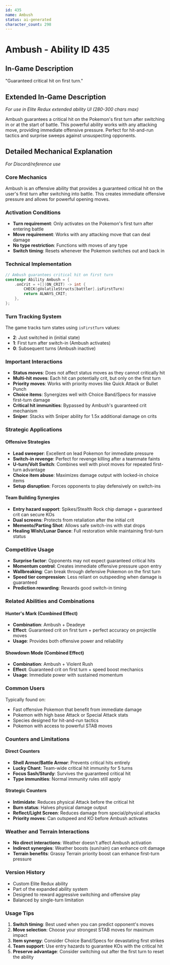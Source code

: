 ```yaml
---
id: 435
name: Ambush
status: ai-generated
character_count: 298
---
```


# Ambush - Ability ID 435

## In-Game Description
"Guaranteed critical hit on first turn."

## Extended In-Game Description
*For use in Elite Redux extended ability UI (280-300 chars max)*

Ambush guarantees a critical hit on the Pokemon's first turn after switching in or at the start of battle. This powerful ability works with any attacking move, providing immediate offensive pressure. Perfect for hit-and-run tactics and surprise sweeps against unsuspecting opponents.

## Detailed Mechanical Explanation
*For Discord/reference use*

### Core Mechanics
Ambush is an offensive ability that provides a guaranteed critical hit on the user's first turn after switching into battle. This creates immediate offensive pressure and allows for powerful opening moves.

### Activation Conditions
- **Turn requirement**: Only activates on the Pokemon's first turn after entering battle
- **Move requirement**: Works with any attacking move that can deal damage
- **No type restriction**: Functions with moves of any type
- **Switch timing**: Resets whenever the Pokemon switches out and back in

### Technical Implementation
```c
// Ambush guarantees critical hit on first turn
constexpr Ability Ambush = {
    .onCrit = +[](ON_CRIT) -> int {
        CHECK(gVolatileStructs[battler].isFirstTurn)
        return ALWAYS_CRIT;
    },
};
```

### Turn Tracking System
The game tracks turn states using `isFirstTurn` values:
- **2**: Just switched in (initial state)
- **1**: First turn after switch-in (Ambush activates)
- **0**: Subsequent turns (Ambush inactive)

### Important Interactions
- **Status moves**: Does not affect status moves as they cannot critically hit
- **Multi-hit moves**: Each hit can potentially crit, but only on the first turn
- **Priority moves**: Works with priority moves like Quick Attack or Bullet Punch
- **Choice items**: Synergizes well with Choice Band/Specs for massive first-turn damage
- **Critical hit immunities**: Bypassed by Ambush's guaranteed crit mechanism
- **Sniper**: Stacks with Sniper ability for 1.5x additional damage on crits

### Strategic Applications

#### Offensive Strategies
- **Lead sweeper**: Excellent on lead Pokemon for immediate pressure
- **Switch-in revenge**: Perfect for revenge killing after a teammate faints
- **U-turn/Volt Switch**: Combines well with pivot moves for repeated first-turn advantage
- **Choice item abuse**: Maximizes damage output with locked-in choice items
- **Setup disruption**: Forces opponents to play defensively on switch-ins

#### Team Building Synergies
- **Entry hazard support**: Spikes/Stealth Rock chip damage + guaranteed crit can secure KOs
- **Dual screens**: Protects from retaliation after the initial crit
- **Memento/Parting Shot**: Allows safe switch-ins with stat drops
- **Healing Wish/Lunar Dance**: Full restoration while maintaining first-turn status

### Competitive Usage
- **Surprise factor**: Opponents may not expect guaranteed critical hits
- **Momentum control**: Creates immediate offensive pressure upon entry
- **Wallbreaking**: Can break through defensive Pokemon on the first turn
- **Speed tier compression**: Less reliant on outspeeding when damage is guaranteed
- **Prediction rewarding**: Rewards good switch-in timing

### Related Abilities and Combinations

#### Hunter's Mark (Combined Effect)
- **Combination**: Ambush + Deadeye
- **Effect**: Guaranteed crit on first turn + perfect accuracy on projectile moves
- **Usage**: Provides both offensive power and reliability

#### Showdown Mode (Combined Effect)  
- **Combination**: Ambush + Violent Rush
- **Effect**: Guaranteed crit on first turn + speed boost mechanics
- **Usage**: Immediate power with sustained momentum

### Common Users
Typically found on:
- Fast offensive Pokemon that benefit from immediate damage
- Pokemon with high base Attack or Special Attack stats
- Species designed for hit-and-run tactics
- Pokemon with access to powerful STAB moves

### Counters and Limitations

#### Direct Counters
- **Shell Armor/Battle Armor**: Prevents critical hits entirely
- **Lucky Chant**: Team-wide critical hit immunity for 5 turns
- **Focus Sash/Sturdy**: Survives the guaranteed critical hit
- **Type immunities**: Normal immunity rules still apply

#### Strategic Counters
- **Intimidate**: Reduces physical Attack before the critical hit
- **Burn status**: Halves physical damage output
- **Reflect/Light Screen**: Reduces damage from special/physical attacks
- **Priority moves**: Can outspeed and KO before Ambush activates

### Weather and Terrain Interactions
- **No direct interactions**: Weather doesn't affect Ambush activation
- **Indirect synergies**: Weather boosts (sun/rain) can enhance crit damage
- **Terrain benefits**: Grassy Terrain priority boost can enhance first-turn pressure

### Version History
- Custom Elite Redux ability
- Part of the expanded ability system
- Designed to reward aggressive switching and offensive play
- Balanced by single-turn limitation

### Usage Tips
1. **Switch timing**: Best used when you can predict opponent's moves
2. **Move selection**: Choose your strongest STAB moves for maximum impact
3. **Item synergy**: Consider Choice Band/Specs for devastating first strikes
4. **Team support**: Use entry hazards to guarantee KOs with the critical hit
5. **Preserve advantage**: Consider switching out after the first turn to reset the ability